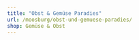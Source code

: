 ```yaml
---
title: "Obst & Gemüse Paradies"
url: /moosburg/obst-und-gemuese-paradies/
shop: Gemüse & Obst
---
```

